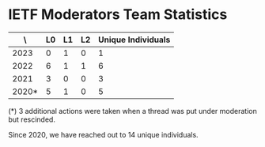 # IETF Moderators Team Statistics

| \ | L0 | L1 | L2 | Unique Individuals |
| -------- | -------- | -------- | --- | --- |
| 2023     | 0 | 1 | 0| 1 |
| 2022     |   6 | 1 | 1 | 6 |
| 2021     |   3 | 0 | 0 | 3 | 
| 2020*     |   5 | 1 | 0 | 5 |

(*) 3 additional actions were taken when a thread was put under moderation but rescinded.

Since 2020, we have reached out to 14 unique individuals.
